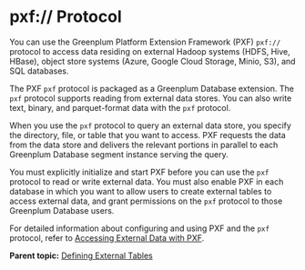 # pxf:// Protocol 

You can use the Greenplum Platform Extension Framework \(PXF\) `pxf://` protocol to access data residing on external Hadoop systems \(HDFS, Hive, HBase\), object store systems \(Azure, Google Cloud Storage, Minio, S3\), and SQL databases.

The PXF `pxf` protocol is packaged as a Greenplum Database extension. The `pxf` protocol supports reading from external data stores. You can also write text, binary, and parquet-format data with the `pxf` protocol.

When you use the `pxf` protocol to query an external data store, you specify the directory, file, or table that you want to access. PXF requests the data from the data store and delivers the relevant portions in parallel to each Greenplum Database segment instance serving the query.

You must explicitly initialize and start PXF before you can use the `pxf` protocol to read or write external data. You must also enable PXF in each database in which you want to allow users to create external tables to access external data, and grant permissions on the `pxf` protocol to those Greenplum Database users.

For detailed information about configuring and using PXF and the `pxf` protocol, refer to [Accessing External Data with PXF](pxf-overview.html).

**Parent topic:** [Defining External Tables](../external/g-external-tables.html)

